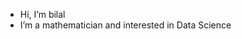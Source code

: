 - Hi, I’m bilal
- I’m a mathematician and interested in Data Science



<!---
bilaloezdemir/bilaloezdemir is a ✨ special ✨ repository because its `README.md` (this file) appears on your GitHub profile.
You can click the Preview link to take a look at your changes.
--->
